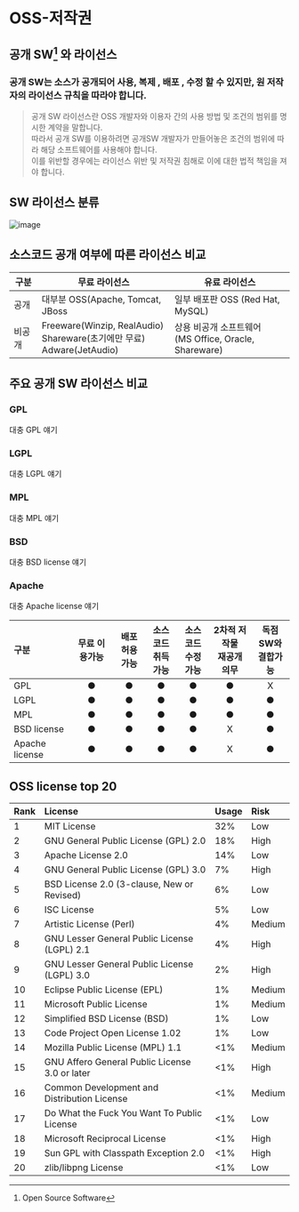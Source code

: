 # OSS-저작권

## 공개 SW[^1] 와 라이선스
### 공개 SW는 소스가 공개되어 사용, 복제 , 배포 , 수정 할 수 있지만, 원 저작자의 라이선스 규칙을 따라야 합니다.
> 공개 SW 라이선스란 OSS 개발자와 이용자 간의 사용 방법 및 조건의 범위를 명시한 계약을 말합니다.  
> 따라서 공개 SW를 이용하려면 공개SW 개발자가 만들어놓은 조건의 범위에 따라 해당 소프트웨어를 사용해야 합니다.  
> 이를 위반할 경우에는 라이선스 위반 및 저작권 침해로 이에 대한 법적 책임을 져야 합니다.

## SW 라이선스 분류
![image](https://user-images.githubusercontent.com/110793635/202849234-05d79696-15f9-4106-8cda-35931d0988c6.png)

## 소스코드 공개 여부에 따른 라이선스 비교
|구분|무료 라이선스|유료 라이선스|
|------|---|---|
|공개|대부분 OSS(Apache, Tomcat, JBoss|일부 배포판 OSS (Red Hat, MySQL)|
|비공개|Freeware(Winzip, RealAudio)<br>Shareware(초기에만 무료)<br>Adware(JetAudio)|상용 비공개 소프트웨어<br>(MS Office, Oracle, Shareware)|

## 주요 공개 SW 라이선스 비교

### GPL
대충 GPL 얘기

### LGPL
대충 LGPL 얘기

### MPL
대충 MPL 얘기

### BSD
대충 BSD license 얘기

### Apache
대충 Apache license 얘기

|구분|무료 이용가능|배포<br>허용가능|소스코드<br>취득가능|소스코드<br>수정가능|2차적 저작물<br>재공개 의무|독점SW와<br>결합가능|
|:----|:------------:|:-----------:|:----------------:|:----------------:|:---------------------:|:----------------:|
|GPL|●|●|●|●|●|X|
|LGPL|●|●|●|●|●|●|
|MPL|●|●|●|●|●|●|
|BSD license|●|●|●|●|X|●|
|Apache license|●|●|●|●|X|●|

## OSS license top 20

|Rank|License|Usage|Risk|
|:---|:------|:----|:---|
|1|MIT License|32%|Low|
|2|GNU General Public License (GPL) 2.0|18%|High|
|3|Apache License 2.0|14%|Low|
|4|GNU General Public License (GPL) 3.0|7%|High|
|5|BSD License 2.0 (3-clause, New or Revised)|6%|Low|
|6|ISC License|5%|Low|
|7|Artistic License (Perl)|4%|Medium|
|8|GNU Lesser General Public License (LGPL) 2.1|4%|High|
|9|GNU Lesser General Public License (LGPL) 3.0|2%|High|
|10|Eclipse Public License (EPL)|1%|Medium|
|11|Microsoft Public License|1%|Medium|
|12|Simplified BSD License (BSD)|1%|Low|
|13|Code Project Open License 1.02|1%|Low|
|14|Mozilla Public License (MPL) 1.1|<1%|Medium|
|15|GNU Affero General Public License 3.0 or later|<1%|High|
|16|Common Development and Distribution License|<1%|Medium|
|17|Do What the Fuck You Want To Public License|<1%|Low|
|18|Microsoft Reciprocal License|<1%|High|
|19|Sun GPL with Classpath Exception 2.0|<1%|High|
|20|zlib/libpng License|<1%|Low|

[^1]: Open Source Software
